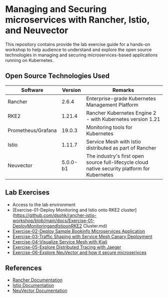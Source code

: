 # Managing and Securing microservices with Rancher, Istio, and Neuvector

This repository contains provide the lab exercise guide for a hands-on workshop to help audience to understand and explore the open source technologies in managing and securing microservices-based applications running on Kubernetes.



## Open Source Technologies Used

| Software           | Version  | Remarks                                                      |
| ------------------ | -------- | ------------------------------------------------------------ |
| Rancher            | 2.6.4    | Enterprise-grade Kubernetes Management Platform              |
| RKE2               | 1.21.4   | Rancher Kubernetes Engine 2 - with Kubernetes version 1.21   |
| Prometheus/Grafana | 19.0.3   | Monitoring tools for Kubernetes                              |
| Istio              | 1.11.7   | Service Mesh with Istio distributed as part of Rancher       |
| Neuvector          | 5.0.0-b1 | The industry's first open source full-lifecycle cloud native security platform for Kubernetes |



## Lab Exercises

* Access to the lab environment
* [Exercise-01-Deploy Monitoring and Istio onto RKE2 cluster](https://github.com/dsohk/rancher-istio-workshop/blob/main/docs/Exercise-01-DeployMonitoringandIstioonRKE2 Cluster.md)
* [Exercise-02-Deploy Sample Bookinfo Microservices Application](https://github.com/dsohk/rancher-istio-workshop/blob/main/docs/Exercise-02-DeploySampleBookinfoMicroservicesApplication.md)
* [Exercise-03-Traffic Shaping with Service Mesh Canary Deployment](https://github.com/dsohk/rancher-istio-workshop/blob/main/docs/Exercise-03-Traffic-Shaping-with-ServiceMesh.md)
* [Exercise-04-Visualize Service Mesh with Kiali](https://github.com/dsohk/rancher-istio-workshop/blob/main/docs/Exercise-04-Visualize-ServiceMesh-with-Kiali.md)
* [Exercise-05-Explore Distributed Tracing with Jaeger](https://github.com/dsohk/rancher-istio-workshop/blob/main/docs/Exercise-05-ExploreDistributedTracingwithJaeger.md)
* [Exercise-06-Explore NeuVector and how it secure microserivces](https://github.com/dsohk/rancher-istio-workshop/blob/main/docs/Exercise-06-ExploreNeuVectorandhowitsecureMicroservices.md)

## References

* [Rancher Documentation](https://rancher.com/docs/rancher/v2.6/en/)
* [Istio Documentation](https://istio.io/latest/docs/)
* [NeuVector Documentation](https://open-docs.neuvector.com/)



